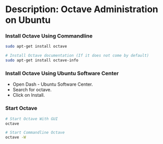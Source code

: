 # Description: Octave Administration on Ubuntu

### Install Octave Using Commandline
```bash
sudo apt-get install octave

# Install Octave documentation (If it does not come by default)
sudo apt-get install octave-info
```

### Install Octave Using Ubuntu Software Center
- Open Dash - Ubuntu Software Center.
- Search for octave.
- Click on Install.

### Start Octave
```bash
# Start Octave With GUI
octave

# Start Commandline Octave
octave -W
```

